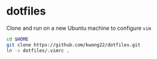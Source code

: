 dotfiles
========

Clone and run on a new Ubuntu machine to configure `vim`

```sh
cd $HOME
git clone https://github.com/kwong22/dotfiles.git
ln -s dotfiles/.vimrc .
```
